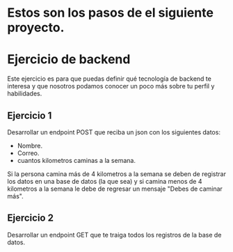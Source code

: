 # Estos son los pasos de el siguiente proyecto.

# Ejercicio de backend
Este ejercicio es para que puedas definir qué tecnología de backend te interesa y que nosotros podamos conocer un poco más sobre tu perfil y habilidades.

## Ejercicio 1
Desarrollar un endpoint POST que reciba un json con los siguientes datos:
- Nombre.
- Correo.
- cuantos kilometros caminas a la semana.

Si la persona camina más de 4 kilometros a la semana se deben de registrar los datos en una base de datos (la que sea) y si camina menos de 4 kilometros a la semana le debe de regresar un mensaje "Debes de caminar más".

## Ejercicio 2
Desarrollar un endpoint GET que te traiga todos los registros de la base de datos.
